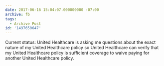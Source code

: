 ```yaml
---
date: 2017-06-16 15:04:07.000000000 -07:00
archive: fb
tags: 
  - Archive Post
id: '1497650647'
---
```


Current status: United Healthcare is asking me questions about the exact nature of my United Healthcare policy so United Healthcare can verify that my United Healthcare policy is sufficient coverage to waive paying for another United Healthcare policy.
